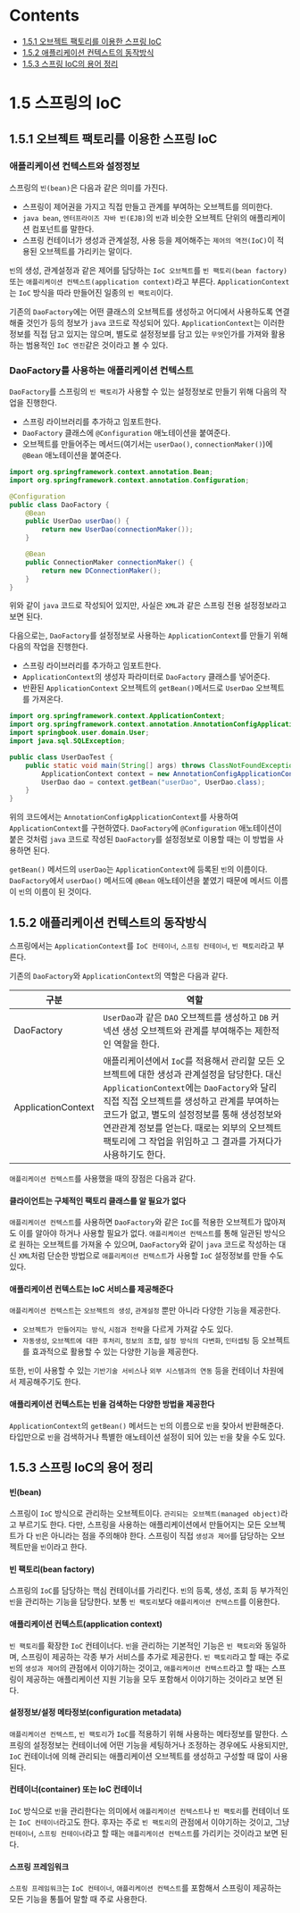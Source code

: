 # Contents

- [1.5.1 오브젝트 팩토리를 이용한 스프링 IoC](#151-오브젝트-팩토리를-이용한-스프링-IoC)
- [1.5.2 애플리케이션 컨텍스트의 동작방식](#152-애플리케이션-컨텍스트의-동작방식)
- [1.5.3 스프링 IoC의 용어 정리](#153-스프링-IoC의-용어-정리)

# 1.5 스프링의 IoC

## 1.5.1 오브젝트 팩토리를 이용한 스프링 IoC

### 애플리케이션 컨텍스트와 설정정보

스프링의 `빈(bean)`은 다음과 같은 의미를 가진다.

- 스프링이 제어권을 가지고 직접 만들고 관계를 부여하는 오브젝트를 의미한다.
- `java bean`, `엔터프라이즈 자바 빈(EJB)`의 `빈`과 비슷한 오브젝트 단위의 애플리케이션 컴포넌트를 말한다.
- 스프링 컨테이너가 생성과 관계설정, 사용 등을 제어해주는 `제어의 역전(IoC)`이 적용된 오브젝트를 가리키는 말이다.

`빈`의 생성, 관계설정과 같은 제어를 담당하는 `IoC 오브젝트`를 `빈 팩토리(bean factory)` 또는 `애플리케이션 컨텍스트(application context)`라고 부른다. `ApplicationContext`는 `IoC` 방식을 따라 만들어진 일종의 `빈 팩토리`이다.

기존의 `DaoFactory`에는 어떤 클래스의 오브젝트를 생성하고 어디에서 사용하도록 연결해줄 것인가 등의 정보가 `java` 코드로 작성되어 있다. `ApplicationContext`는 이러한 정보를 직접 담고 있지는 않으며, 별도로 설정정보를 담고 있는 `무엇`인가를 가져와 활용하는 범용적인 `IoC 엔진`같은 것이라고 볼 수 있다.

### DaoFactory를 사용하는 애플리케이션 컨텍스트

`DaoFactory`를 스프링의 `빈 팩토리`가 사용할 수 있는 설정정보로 만들기 위해 다음의 작업을 진행한다.

- 스프링 라이브러리를 추가하고 임포트한다.
- `DaoFactory` 클래스에 `@Configuration` 애노테이션을 붙여준다.
- 오브젝트를 만들어주는 메서드(여기서는 `userDao()`, `connectionMaker()`)에 `@Bean` 애노테이션을 붙여준다.

```java
import org.springframework.context.annotation.Bean;
import org.springframework.context.annotation.Configuration;

@Configuration
public class DaoFactory {
    @Bean
    public UserDao userDao() {
        return new UserDao(connectionMaker());
    }

    @Bean
    public ConnectionMaker connectionMaker() {
        return new DConnectionMaker();
    }
}
```

위와 같이 `java` 코드로 작성되어 있지만, 사실은 `XML`과 같은 스프링 전용 설정정보라고 보면 된다.

다음으로는, `DaoFactory`를 설정정보로 사용하는 `ApplicationContext`를 만들기 위해 다음의 작업을 진행한다.

- 스프링 라이브러리를 추가하고 임포트한다.
- `ApplicationContext`의 생성자 파라미터로 `DaoFactory` 클래스를 넣어준다.
- 반환된 `ApplicationContext` 오브젝트의 `getBean()`메서드로 `UserDao` 오브젝트를 가져온다.

```java
import org.springframework.context.ApplicationContext;
import org.springframework.context.annotation.AnnotationConfigApplicationContext;
import springbook.user.domain.User;
import java.sql.SQLException;

public class UserDaoTest {
    public static void main(String[] args) throws ClassNotFoundException, SQLException {
        ApplicationContext context = new AnnotationConfigApplicationContext(DaoFactory.class);
        UserDao dao = context.getBean("userDao", UserDao.class);
    }
}
```

위의 코드에서는 `AnnotationConfigApplicationContext`를 사용하여 `ApplicationContext`를 구현하였다. `DaoFactory`에 `@Configuration` 애노테이션이 붙은 것처럼 `java` 코드로 작성된 `DaoFactory`를 설정정보로 이용할 때는 이 방법을 사용하면 된다.

`getBean()` 메서드의 `userDao`는 `ApplicationContext`에 등록된 `빈`의 이름이다. `DaoFactory`에서 `userDao()` 메서드에 `@Bean` 애노테이션을 붙였기 때문에 메서드 이름이 `빈`의 이름이 된 것이다.

## 1.5.2 애플리케이션 컨텍스트의 동작방식

스프링에서는 `ApplicationContext`를 `IoC 컨테이너`, `스프링 컨테이너`, `빈 팩토리`라고 부른다.

기존의 `DaoFactory`와 `ApplicationContext`의 역할은 다음과 같다.

| 구분               | 역할                                                                                                                                                                                                                                                                                                                                                    |
| ------------------ | ------------------------------------------------------------------------------------------------------------------------------------------------------------------------------------------------------------------------------------------------------------------------------------------------------------------------------------------------------- |
| DaoFactory         | `UserDao`과 같은 `DAO` 오브젝트를 생성하고 `DB` 커넥션 생성 오브젝트와 관계를 부여해주는 제한적인 역할을 한다.                                                                                                                                                                                                                                          |
| ApplicationContext | 애플리케이션에서 `IoC`를 적용해서 관리할 모든 오브젝트에 대한 생성과 관계설정을 담당한다. 대신 `ApplicationContext`에는 `DaoFactory`와 달리 직접 직접 오브젝트를 생성하고 관계를 부여하는 코드가 없고, 별도의 설정정보를 통해 생성정보와 연관관계 정보를 얻는다. 때로는 외부의 오브젝트 팩토리에 그 작업을 위임하고 그 결과를 가져다가 사용하기도 한다. |

`애플리케이션 컨텍스트`를 사용했을 때의 장점은 다음과 같다.

#### 클라이언트는 구체적인 팩토리 클래스를 알 필요가 없다

`애플리케이션 컨텍스트`를 사용하면 `DaoFactory`와 같은 `IoC`를 적용한 오브젝트가 많아져도 이를 알아야 하거나 사용할 필요가 없다. `애플리케이션 컨텍스트`를 통해 일관된 방식으로 원하는 오브젝트를 가져올 수 있으며, `DaoFactory`와 같이 `java` 코드로 작성하는 대신 `XML`처럼 단순한 방법으로 `애플리케이션 컨텍스트`가 사용할 `IoC` 설정정보를 만들 수도 있다.

#### 애플리케이션 컨텍스트는 IoC 서비스를 제공해준다

`애플리케이션 컨텍스트`는 `오브젝트의 생성`, `관계설정` 뿐만 아니라 다양한 기능을 제공한다.

- `오브젝트가 만들어지는 방식`, `시점과 전략`을 다르게 가져갈 수도 있다.
- `자동생성`, `오브젝트에 대한 후처리`, `정보의 조합`, `설정 방식의 다변화`, `인터셉팅` 등 오브젝트를 효과적으로 활용할 수 있는 다양한 기능을 제공한다.

또한, `빈`이 사용할 수 있는 `기반기술 서비스`나 `외부 시스템과의 연동` 등을 컨테이너 차원에서 제공해주기도 한다.

#### 애플리케이션 컨텍스트는 빈을 검색하는 다양한 방법을 제공한다

`ApplicationContext`의 `getBean()` 메서드는 `빈`의 이름으로 `빈`을 찾아서 반환해준다. 타입만으로 `빈`을 검색하거나 특별한 애노테이션 설정이 되어 있는 `빈`을 찾을 수도 있다.

## 1.5.3 스프링 IoC의 용어 정리

#### 빈(bean)

스프링이 `IoC` 방식으로 관리하는 오브젝트이다. `관리되는 오브젝트(managed object)`라고 부르기도 한다. 다만, 스프링을 사용하는 애플리케이션에서 만들어지는 모든 오브젝트가 다 `빈`은 아니라는 점을 주의해야 한다. 스프링이 직접 `생성과 제어`를 담당하는 오브젝트만을 `빈`이라고 한다.

#### 빈 팩토리(bean factory)

스프링의 `IoC`를 담당하는 핵심 컨테이너를 가리킨다. `빈`의 등록, 생성, 조회 등 부가적인 `빈`을 관리하는 기능을 담당한다. 보통 `빈 팩토리`보다 `애플리케이션 컨텍스트`를 이용한다.

#### 애플리케이션 컨텍스트(application context)

`빈 팩토리`를 확장한 `IoC` 컨테이너다. `빈`을 관리하는 기본적인 기능은 `빈 팩토리`와 동일하며, 스프링이 제공하는 각종 부가 서비스를 추가로 제공한다. `빈 팩토리`라고 할 때는 주로 `빈`의 `생성과 제어`의 관점에서 이야기하는 것이고, `애플리케이션 컨텍스트`라고 할 때는 스프링이 제공하는 애플리케이션 지원 기능을 모두 포함해서 이야기하는 것이라고 보면 된다.

#### 설정정보/설정 메타정보(configuration metadata)

`애플리케이션 컨텍스트`, `빈 팩토리`가 `IoC`를 적용하기 위해 사용하는 메타정보를 말한다. 스프링의 설정정보는 컨테이너에 어떤 기능을 세팅하거나 조정하는 경우에도 사용되지만, `IoC` 컨테이너에 의해 관리되는 애플리케이션 오브젝트를 생성하고 구성할 때 많이 사용된다.

#### 컨테이너(container) 또는 IoC 컨테이너

`IoC` 방식으로 `빈`을 관리한다는 의미에서 `애플리케이션 컨텍스트`나 `빈 팩토리`를 컨테이너 또는 `IoC 컨테이너`라고도 한다. 후자는 주로 `빈 팩토리`의 관점에서 이야기하는 것이고, 그냥 `컨테이너`, `스프링 컨테이너`라고 할 때는 `애플리케이션 컨텍스트`를 가리키는 것이라고 보면 된다.

#### 스프링 프레임워크

`스프링 프레임워크`는 `IoC 컨테이너`, `애플리케이션 컨텍스트`를 포함해서 스프링이 제공하는 모든 기능을 통틀어 말할 때 주로 사용한다.
